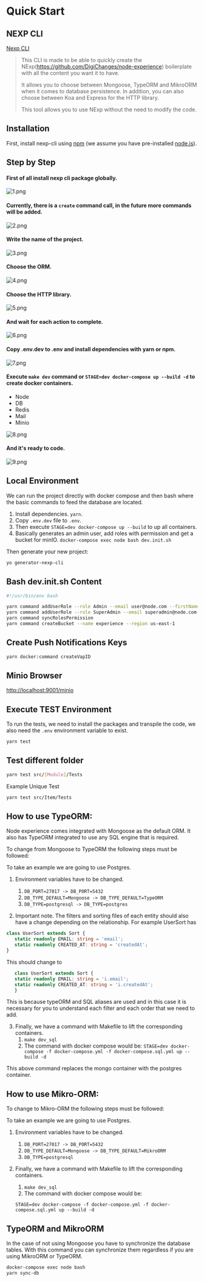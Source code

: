 # Quick Start

## NEXP CLI

[Nexp CLI](https://github.com/DigiChanges/nexp-cli)

> This CLI is made to be able to quickly create the NExp(https://github.com/DigiChanges/node-experience) boilerplate with all the content you want it to have.
> 
> It allows you to choose between Mongoose, TypeORM and MikroORM when it comes to database persistence. In addition, you can also choose between Koa and Express for the HTTP library.
> 
> This tool allows you to use NExp without the need to modify the code.

## Installation

First, install nexp-cli using [npm](https://www.npmjs.com/) (we assume you have pre-installed [node.js](https://nodejs.org/)).

## Step by Step
#### First of all install nexp cli package globally.

![1.png](images/1.png) 

#### Currently, there is a `create` command call, in the future more commands will be added.

![2.png](images/2.png)

#### Write the name of the project.

![3.png](images/3.png)

#### Choose the ORM.

![4.png](images/4.png)

#### Choose the HTTP library.

![5.png](images/5.png)

#### And wait for each action to complete.

![6.png](images/6.png)

#### Copy .env.dev to .env and install dependencies with yarn or npm.

![7.png](images/7.png)

#### Execute `make dev` command or `STAGE=dev docker-compose up --build -d` to create docker containers.

* Node
* DB
* Redis
* Mail
* Minio

![8.png](images/8.png)

#### And it's ready to code.

![9.png](images/9.png)
## Local Environment

We can run the project directly with docker compose and then bash where the basic commands to feed the database are located.

1. Install dependencies. `yarn`.
2. Copy `.env.dev` file to `.env`.
3. Then execute `STAGE=dev docker-compose up --build` to up all containers.
4. Basically generates an admin user, add roles with permission and get a bucket for minIO. `docker-compose exec node bash dev.init.sh`


Then generate your new project:

```bash
yo generator-nexp-cli
```

## Bash dev.init.sh Content
```bash
#!/usr/bin/env bash

yarn command addUserRole --role Admin --email user@node.com --firstName node --lastName node --password 12345678 --documentType DNI --documentNumber 12345678 --gender male --phone 541112345678 --country AR --address av.1234 --isSuperAdmin false --birthday 04/07/1990
yarn command addUserRole --role SuperAdmin --email superadmin@node.com --firstName super --lastName admin --documentType DNI --documentNumber 12345679 --gender male --phone 541112345678 --country AR --address av.1234 --password 12345678 --birthday 05/07/1990 --isSuperAdmin true
yarn command syncRolesPermission
yarn command createBucket --name experience --region us-east-1
```

## Create Push Notifications Keys

```bash
yarn docker:command createVapID
```

## Minio Browser

[http://localhost:9001/minio](http://localhost:9001/minio)


## Execute TEST Environment

To run the tests, we need to install the packages and transpile the code, we also need the `.env` environment variable to exist.

```bash
yarn test
```

## Test different folder

```bash
yarn test src/[Module]/Tests
```

Example Unique Test

```bash
yarn test src/Item/Tests
```

## How to use TypeORM:

Node experience comes integrated with Mongoose as the default ORM. It also has TypeORM integrated to use any SQL engine 
that is required.

To change from Mongoose to TypeORM the following steps must be followed:
     
To take an example we are going to use Postgres.
     
1. Environment variables have to be changed.
   
   1. `DB_PORT=27017 -> DB_PORT=5432`
   2. `DB_TYPE_DEFAULT=Mongoose -> DB_TYPE_DEFAULT=TypeORM` 
   3. `DB_TYPE=postgresql -> DB_TYPE=postgres`
    

2. Important note. The filters and sorting files of each entity should also have a change depending on the relationship.
    For example UserSort has
       
```ts   
class UserSort extends Sort {
   static readonly EMAIL: string = 'email';
   static readonly CREATED_AT: string = 'createdAt';
}
```       

This should change to
              
```ts 
   class UserSort extends Sort {
   static readonly EMAIL: string = 'i.email';
   static readonly CREATED_AT: string = 'i.createdAt';
   }
```  

This is because typeORM and SQL aliases are used and in this case it is necessary for you to 
understand each filter and each order that we need to add.
     
3. Finally, we have a command with Makefile to lift the corresponding containers.
    1. `make dev_sql`
    2. The command with docker compose would be: 
    `STAGE=dev docker-compose -f docker-compose.yml -f docker-compose.sql.yml up --build -d`
           
This above command replaces the mongo container with the postgres container.

## How to use Mikro-ORM:

To change to Mikro-ORM the following steps must be followed:
     
To take an example we are going to use Postgres.
     
1. Environment variables have to be changed.
   1. `DB_PORT=27017 -> DB_PORT=5432`
   2. `DB_TYPE_DEFAULT=Mongoose -> DB_TYPE_DEFAULT=MikroORM`
   3. `DB_TYPE=postgresql`

2. Finally, we have a command with Makefile to lift the corresponding containers.
   1. `make dev_sql`
   2. The command with docker compose would be:
            
    `STAGE=dev docker-compose -f docker-compose.yml -f docker-compose.sql.yml up --build -d`

## TypeORM and MikroORM       

In the case of not using Mongoose you have to synchronize the database tables. With this command you can synchronize them regardless if you are using MikroORM or TypeORM.

```bash
docker-compose exec node bash
yarn sync-db
```
